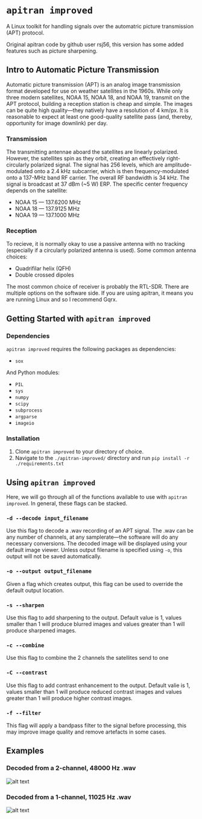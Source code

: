 # ```apitran improved```
A Linux toolkit for handling signals over the automatric picture transmission (APT) protocol.


Original apitran code by github user rsj56, this version has some added features such as picture sharpening.

## Intro to Automatic Picture Transmission
Automatic picture transmission (APT) is an analog image transmission format developed for use on weather satellites in the 1960s. While only three modern satellites, NOAA 15, NOAA 18, and NOAA 19, transmit on the APT protocol, building a reception station is cheap and simple. The images can be quite high quality—they natively have a resolution of 4 km/px. It is reasonable to expect at least one good-quality satellite pass (and, thereby, opportunity for image downlink) per day. 

### Transmission
The transmitting antennae aboard the satellites are linearly polarized. However, the satellites spin as they orbit, creating an effectively right-circularly polarized signal. The signal has 256 levels, which are amplitude-modulated onto a 2.4 kHz subcarrier, which is then frequency-modulated onto a 137-MHz band RF carrier. The overall RF bandwidth is 34 kHz. The signal is broadcast at 37 dBm (~5 W) ERP. The specific center frequency depends on the satellite:

* NOAA 15 — 137.6200 MHz
* NOAA 18 — 137.9125 MHz
* NOAA 19 — 137.1000 MHz

### Reception
To recieve, it is normally okay to use a passive antenna with no tracking (especially if a circularly polarized antenna is used). Some common antenna choices:

* Quadrifilar helix (QFH)
* Double crossed dipoles

The most common choice of receiver is probably the RTL-SDR. There are multiple options on the software side. If you are using apitran, it means you are running Linux and so I recommend Gqrx. 

## Getting Started with ```apitran improved```

### Dependencies
```apitran improved``` requires the following packages as dependencies:

* ```sox```

And Python modules:

* ```PIL```
* ```sys```
* ```numpy```
* ```scipy```
* ```subprocess```
* ```argparse```
* ```imageio```

### Installation
1. Clone ```apitran improved``` to your directory of choice. 
2. Navigate to the ```./apitran-improved/``` directory and run ```pip install -r ./requirements.txt```
 

## Using ```apitran improved```
Here, we will go through all of the functions available to use with ```apitran improved```. In general, these flags can be stacked.

### ```-d --decode input_filename```
Use this flag to decode a .wav recording of an APT signal. The .wav can be any number of channels, at any samplerate—the software will do any necessary conversions. The decoded image will be displayed using your default image viewer. Unless output filename is specified using ```-o```, this output will not be saved automatically. 

### ```-o --output output_filename```
Given a flag which creates output, this flag can be used to override the default output location. 

### ```-s --sharpen```
Use this flag to add sharpening to the output. Default value is 1, values smaller than 1 will produce blurred images and values greater than 1 will produce sharpened images.

### ```-c --combine```
Use this flag to combine the 2 channels the satellites send to one

### ```-C --contrast```
Use this flag to add contrast enhancement to the output. Default valie is 1, values smaller than 1 will produce reduced contrast images and values greater than 1 will produce higher contrast images.

### ```-f --filter```
This flag will apply a bandpass filter to the signal before processing, this may improve image quality and remove artefacts in some cases.

## Examples

### Decoded from a 2-channel, 48000 Hz .wav
![alt text](Examples/ex_2ch_48000.png)

### Decoded from a 1-channel, 11025 Hz .wav
![alt text](Examples/ex_1ch_11025.png)
